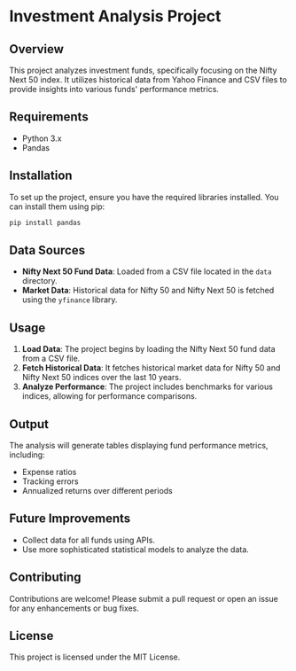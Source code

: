 # Investment Analysis Project

## Overview

This project analyzes investment funds, specifically focusing on the Nifty Next 50 index. It utilizes historical data from Yahoo Finance and CSV files to provide insights into various funds' performance metrics.

## Requirements

- Python 3.x
- Pandas

## Installation

To set up the project, ensure you have the required libraries installed. You can install them using pip:

```bash
pip install pandas
```

## Data Sources

- **Nifty Next 50 Fund Data**: Loaded from a CSV file located in the `data` directory.
- **Market Data**: Historical data for Nifty 50 and Nifty Next 50 is fetched using the `yfinance` library.

## Usage

1. **Load Data**: The project begins by loading the Nifty Next 50 fund data from a CSV file.
2. **Fetch Historical Data**: It fetches historical market data for Nifty 50 and Nifty Next 50 indices over the last 10 years.
3. **Analyze Performance**: The project includes benchmarks for various indices, allowing for performance comparisons.

## Output

The analysis will generate tables displaying fund performance metrics, including:

- Expense ratios
- Tracking errors
- Annualized returns over different periods

## Future Improvements

- Collect data for all funds using APIs.
- Use more sophisticated statistical models to analyze the data.

## Contributing

Contributions are welcome! Please submit a pull request or open an issue for any enhancements or bug fixes.

## License

This project is licensed under the MIT License.
